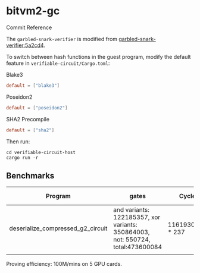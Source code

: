 # bitvm2-gc



Commit Reference

The `garbled-snark-verifier` is modified from [garbled-snark-verifier:5a2cd4](https://github.com/BitVM/garbled-snark-verifier/commit/5a2cd4dc6cb19e37adb1b3ab94414e01d1e8b338).

To switch between hash functions in the guest program, modify the default feature in `verifiable-circuit/Cargo.toml`:

Blake3
```toml
default = ["blake3"]
```

Poseidon2
```toml
default = ["poseidon2"]
```

SHA2 Precompile
```toml
default = ["sha2"]
```

Then run:
```shell
cd verifiable-circuit-host
cargo run -r
```

## Benchmarks

|Program| gates | Cycles | Peak memory |
|---|---| ---|---|
| deserialize_compressed_g2_circuit | and variants:    122185357, xor variants: 350864003, not: 550724, total:473600084 | 11619308053 * 237  | 150G | 
|  | | | |

Proving efficiency:  100M/mins on 5 GPU cards.